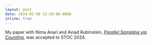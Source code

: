 ```yaml
---
layout: post
date: 2024-02-08 12:50:00-0800
inline: true
---
```


My paper with Nima Anari and Aviad Rubinstein, [*Parallel Sampling via Counting*](https://arxiv.org/abs/2408.09442), was accepted to STOC 2024.
